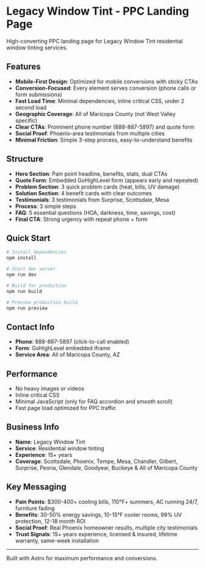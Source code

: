 # Legacy Window Tint - PPC Landing Page

High-converting PPC landing page for Legacy Window Tint residential window tinting services.

## Features

- **Mobile-First Design**: Optimized for mobile conversions with sticky CTAs
- **Conversion-Focused**: Every element serves conversion (phone calls or form submissions)
- **Fast Load Time**: Minimal dependencies, inline critical CSS, under 2 second load
- **Geographic Coverage**: All of Maricopa County (not West Valley specific)
- **Clear CTAs**: Prominent phone number (888-887-5897) and quote form
- **Social Proof**: Phoenix-area testimonials from multiple cities
- **Minimal Friction**: Simple 3-step process, easy-to-understand benefits

## Structure

- **Hero Section**: Pain point headline, benefits, stats, dual CTAs
- **Quote Form**: Embedded GoHighLevel form (appears early and repeated)
- **Problem Section**: 3 quick problem cards (heat, bills, UV damage)
- **Solution Section**: 4 benefit cards with clear outcomes
- **Testimonials**: 3 testimonials from Surprise, Scottsdale, Mesa
- **Process**: 3 simple steps
- **FAQ**: 5 essential questions (HOA, darkness, time, savings, cost)
- **Final CTA**: Strong urgency with repeat phone + form

## Quick Start

```bash
# Install dependencies
npm install

# Start dev server
npm run dev

# Build for production
npm run build

# Preview production build
npm run preview
```

## Contact Info

- **Phone**: 888-887-5897 (click-to-call enabled)
- **Form**: GoHighLevel embedded iframe
- **Service Area**: All of Maricopa County, AZ

## Performance

- No heavy images or videos
- Inline critical CSS
- Minimal JavaScript (only for FAQ accordion and smooth scroll)
- Fast page load optimized for PPC traffic

## Business Info

- **Name**: Legacy Window Tint
- **Service**: Residential window tinting
- **Experience**: 15+ years
- **Coverage**: Scottsdale, Phoenix, Tempe, Mesa, Chandler, Gilbert, Surprise, Peoria, Glendale, Goodyear, Buckeye & All of Maricopa County

## Key Messaging

- **Pain Points**: $300-400+ cooling bills, 110°F+ summers, AC running 24/7, furniture fading
- **Benefits**: 30-50% energy savings, 10-15°F cooler rooms, 99% UV protection, 12-18 month ROI
- **Social Proof**: Real Phoenix homeowner results, multiple city testimonials
- **Trust Signals**: 15+ years experience, licensed & insured, lifetime warranty, same-week installation

---

Built with Astro for maximum performance and conversions.
